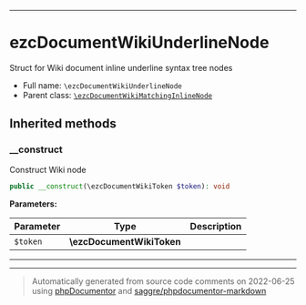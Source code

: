 ***

# ezcDocumentWikiUnderlineNode

Struct for Wiki document inline underline syntax tree nodes



* Full name: `\ezcDocumentWikiUnderlineNode`
* Parent class: [`\ezcDocumentWikiMatchingInlineNode`](./ezcDocumentWikiMatchingInlineNode.md)






## Inherited methods


### __construct

Construct Wiki node

```php
public __construct(\ezcDocumentWikiToken $token): void
```








**Parameters:**

| Parameter | Type | Description |
|-----------|------|-------------|
| `$token` | **\ezcDocumentWikiToken** |  |




***


***
> Automatically generated from source code comments on 2022-06-25 using [phpDocumentor](http://www.phpdoc.org/) and [saggre/phpdocumentor-markdown](https://github.com/Saggre/phpDocumentor-markdown)
